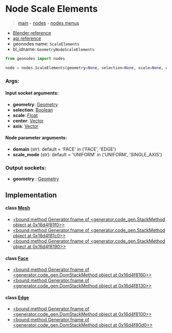 # Node Scale Elements

> [main](../structure.md) - [nodes](nodes.md) - [nodes menus](nodes_menus.md)

- [Blender reference](https://docs.blender.org/manual/en/latest/modeling/geometry_nodes/mesh/scale_elements.html)
- [api reference](https://docs.blender.org/api/current/bpy.types.GeometryNodeScaleElements.html)
- geonodes name: `ScaleElements`
- bl_idname: `GeometryNodeScaleElements`

```python
from geonodes import nodes

node = nodes.ScaleElements(geometry=None, selection=None, scale=None, center=None, axis=None, domain='FACE', scale_mode='UNIFORM')
```

### Args:

#### Input socket arguments:

- **geometry**: [Geometry](Geometry.md)
- **selection**: [Boolean](Boolean.md)
- **scale**: [Float](Float.md)
- **center**: [Vector](Vector.md)
- **axis**: [Vector](Vector.md)

#### Node parameter arguments:

- **domain** (str): default = 'FACE' in ('FACE', 'EDGE')
- **scale_mode** (str): default = 'UNIFORM' in ('UNIFORM', 'SINGLE_AXIS')

### Output sockets:

- **geometry** : [Geometry](Geometry.md)

## Implementation

#### class [Mesh](Mesh.md)

 - [<bound method Generator.fname of <generator.code_gen.StackMethod object at 0x16d4f81f0>>](Mesh.md#scale_elements)
 - [<bound method Generator.fname of <generator.code_gen.StackMethod object at 0x16d4f81c0>>](Mesh.md#scale_uniform)
 - [<bound method Generator.fname of <generator.code_gen.StackMethod object at 0x16d4f8190>>](Mesh.md#scale_single_axis)
#### class [Face](Face.md)

 - [<bound method Generator.fname of <generator.code_gen.DomStackMethod object at 0x16d4f8160>>](Face.md#scale_uniform)
 - [<bound method Generator.fname of <generator.code_gen.DomStackMethod object at 0x16d4f8130>>](Face.md#scale_single_axis)
#### class [Edge](Edge.md)

 - [<bound method Generator.fname of <generator.code_gen.DomStackMethod object at 0x16d4f8100>>](Edge.md#scale_uniform)
 - [<bound method Generator.fname of <generator.code_gen.DomStackMethod object at 0x16d4f80d0>>](Edge.md#scale_single_axis)
